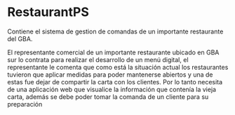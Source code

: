 # RestaurantPS
Contiene el sistema de gestion de comandas de un importante restaurante del GBA.


El representante comercial de un importante restaurante ubicado en GBA sur lo contrata
para realizar el desarrollo de un menú digital, el representante le comenta que como está la
situación actual los restaurantes tuvieron que aplicar medidas para poder mantenerse
abiertos y una de estas fue dejar de compartir la carta con los clientes. Por lo tanto necesita
de una aplicación web que visualice la información que contenía la vieja carta, además se
debe poder tomar la comanda de un cliente para su preparación

